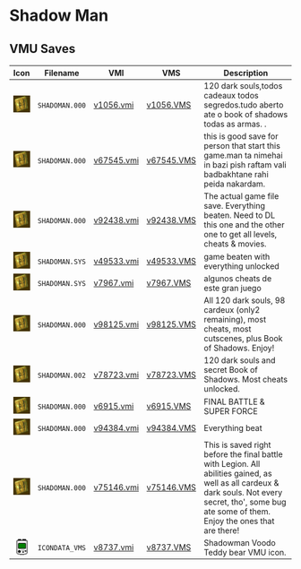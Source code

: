 # Shadow Man

## VMU Saves

| Icon | Filename | VMI | VMS | Description |
|------|----------|-----|-----|-------------|
| ![Shadow Man](../icons/SHADOMAN.000.GIF) | `SHADOMAN.000` | [v1056.vmi](v1056.vmi) | [v1056.VMS](v1056.VMS) | 120 dark souls,todos cadeaux todos segredos.tudo aberto ate o book of shadows todas as armas. .   |
| ![Shadow Man](../icons/SHADOMAN.000.GIF) | `SHADOMAN.000` | [v67545.vmi](v67545.vmi) | [v67545.VMS](v67545.VMS) | this is good save for person that start this game.man ta nimehai in bazi pish raftam vali badbakhtane rahi peida nakardam.  |
| ![Shadow Man](../icons/SHADOMAN.000.GIF) | `SHADOMAN.000` | [v92438.vmi](v92438.vmi) | [v92438.VMS](v92438.VMS) | The actual game file save. Everything beaten. Need to DL this one and the other one to get all levels, cheats & movies.  |
| ![Shadow Man](../icons/SHADOMAN.SYS.GIF) | `SHADOMAN.SYS` | [v49533.vmi](v49533.vmi) | [v49533.VMS](v49533.VMS) | game beaten with everything unlocked  |
| ![Shadow Man](../icons/SHADOMAN.SYS.GIF) | `SHADOMAN.SYS` | [v7967.vmi](v7967.vmi) | [v7967.VMS](v7967.VMS) | algunos cheats de este gran juego  |
| ![Shadow Man](../icons/SHADOMAN.000.GIF) | `SHADOMAN.000` | [v98125.vmi](v98125.vmi) | [v98125.VMS](v98125.VMS) | All 120 dark souls, 98 cardeux (only2 remaining), most cheats, most cutscenes, plus Book of Shadows. Enjoy!  |
| ![Shadow Man](../icons/SHADOMAN.002.GIF) | `SHADOMAN.002` | [v78723.vmi](v78723.vmi) | [v78723.VMS](v78723.VMS) | 120 dark souls and secret Book of Shadows.  Most cheats unlocked.  |
| ![Shadow Man](../icons/SHADOMAN.000.GIF) | `SHADOMAN.000` | [v6915.vmi](v6915.vmi) | [v6915.VMS](v6915.VMS) | FINAL BATTLE & SUPER FORCE  |
| ![Shadow Man](../icons/SHADOMAN.000.GIF) | `SHADOMAN.000` | [v94384.vmi](v94384.vmi) | [v94384.VMS](v94384.VMS) | Everything beat  |
| ![Shadow Man](../icons/SHADOMAN.000.GIF) | `SHADOMAN.000` | [v75146.vmi](v75146.vmi) | [v75146.VMS](v75146.VMS) | This is saved right before the final battle with Legion. All abilities gained, as well as all cardeux & dark souls. Not every secret, tho', some bug ate some of them. Enjoy the ones that are there!  |
| ![Shadow Man](../icons/ICONDATA_VMS.GIF) | `ICONDATA_VMS` | [v8737.vmi](v8737.vmi) | [v8737.VMS](v8737.VMS) | Shadowman Voodo Teddy bear VMU icon. |
